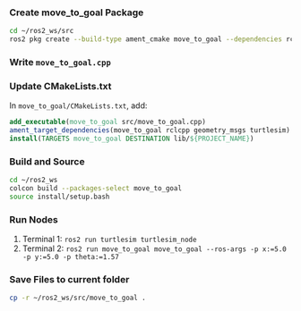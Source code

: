### Create move_to_goal Package
```bash
cd ~/ros2_ws/src
ros2 pkg create --build-type ament_cmake move_to_goal --dependencies rclcpp geometry_msgs turtlesim
```

### Write `move_to_goal.cpp`

### Update CMakeLists.txt
In `move_to_goal/CMakeLists.txt`, add:
```cmake
add_executable(move_to_goal src/move_to_goal.cpp)
ament_target_dependencies(move_to_goal rclcpp geometry_msgs turtlesim)
install(TARGETS move_to_goal DESTINATION lib/${PROJECT_NAME})
```

### Build and Source
```bash
cd ~/ros2_ws
colcon build --packages-select move_to_goal
source install/setup.bash
```

### Run Nodes
1. Terminal 1: `ros2 run turtlesim turtlesim_node`
2. Terminal 2: `ros2 run move_to_goal move_to_goal --ros-args -p x:=5.0 -p y:=5.0 -p theta:=1.57`

### Save Files to current folder
```bash
cp -r ~/ros2_ws/src/move_to_goal .
```
